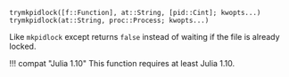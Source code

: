 ```
trymkpidlock([f::Function], at::String, [pid::Cint]; kwopts...)
trymkpidlock(at::String, proc::Process; kwopts...)
```

Like `mkpidlock` except returns `false` instead of waiting if the file is already locked.

!!! compat "Julia 1.10"
    This function requires at least Julia 1.10.

